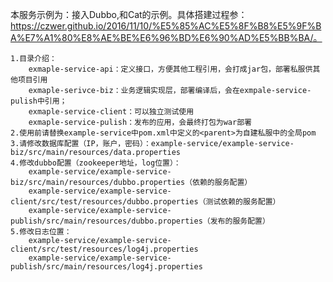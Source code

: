 本服务示例为：接入Dubbo,和Cat的示例。具体搭建过程参：https://czwer.github.io/2016/11/10/%E5%85%AC%E5%8F%B8%E5%9F%BA%E7%A1%80%E8%AE%BE%E6%96%BD%E6%90%AD%E5%BB%BA/。

	1.目录介绍：
		exmaple-service-api：定义接口，方便其他工程引用，会打成jar包，部署私服供其他项目引用
		exmaple-serivce-biz：业务逻辑实现层，部署编译后，会在exmpale-service-pulish中引用；
		exmaple-service-client：可以独立测试使用
		exmaple-service-pulish：发布的应用，会最终打包为war部署
	2.使用前请替换example-service中pom.xml中定义的<parent>为自建私服中的全局pom
	3.请修改数据库配置（IP，账户，密码）：example-service/example-service-biz/src/main/resources/data.properties
	4.修改dubbo配置（zookeeper地址，log位置）：
		example-service/example-service-biz/src/main/resources/dubbo.properties（依赖的服务配置）
		example-service/example-service-client/src/test/resources/dubbo.properties（测试依赖的服务配置）
		example-service/example-service-publish/src/main/resources/dubbo.properties（发布的服务配置）
	5.修改日志位置：
		example-service/example-service-client/src/test/resources/log4j.properties
		example-service/example-service-publish/src/main/resources/log4j.properties
		
